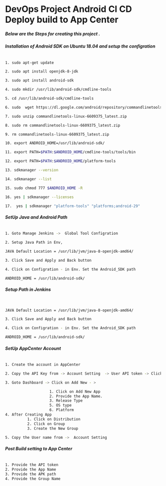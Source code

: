 
# DevOps Project Android CI CD Deploy build to App Center

##### Below are the Steps for creating this project .

##### Installation of Android SDK on Ubuntu 18.04 and setup the configration 

```sh

1. sudo apt-get update

2. sudo apt install openjdk-8-jdk

3. sudo apt install android-sdk

4. sudo mkdir /usr/lib/android-sdk/cmdline-tools

5. cd /usr/lib/android-sdk/cmdline-tools

6. sudo  wget https://dl.google.com/android/repository/commandlinetools-linux-11076708_latest.zip

7. sudo unzip commandlinetools-linux-6609375_latest.zip 

8. sudo rm commandlinetools-linux-6609375_latest.zip  

9. rm commandlinetools-linux-6609375_latest.zip 

10. export ANDROID_HOME=/usr/lib/android-sdk/

11. export PATH=$PATH:$ANDROID_HOME/cmdline-tools/tools/bin

12. export PATH=$PATH:$ANDROID_HOME/platform-tools

13. sdkmanager --version

14. sdkmanager --list

15. sudo chmod 777 $ANDROID_HOME -R

16. yes | sdkmanager --licenses

17.  yes | sdkmanager "platform-tools" "platforms;android-29"

```


##### SetUp Java and Android Path 

```sh

1. Goto Manage Jenkins ->  Global Tool Configration 

2. Setup Java Path in Env, 

JAVA Default Location = /usr/lib/jvm/java-8-openjdk-amd64/

3. Click Save and Apply and Back button 

4. Click on Configration - in Env. Set the Android_SDK path  

ANDROID_HOME = /usr/lib/android-sdk/


```


##### Setup Path in Jenkins


```sh


JAVA Default Location = /usr/lib/jvm/java-8-openjdk-amd64/

3. Click Save and Apply and Back button 

4. Click on Configration - in Env. Set the Android_SDK path  

ANDROID_HOME = /usr/lib/android-sdk/


```

##### SetUp AppCenter Account 

```sh

1. Create the account in AppCenter 

2. Copy the API Key from -> Account Setting  -> User API token -> Click on New API -> Provide the name and Allow all the access and copy the token

3. Goto Dashboard -> Click on Add New - >

                    1. Click on Add New App
                    2. Provide the App Name.
                    3. Release Type 
                    5. OS type 
                    6. Platform 
4. After Creating App 
          1. Click on Distribution 
          2. Click on Group 
          3. Create the New Group

5. Copy the User name from ->  Account Setting 

```

##### Post Build setting to App Center 

```sh

1. Provide the API token 
2. Provide the App Name 
3. Provide the APK path 
4. Provide the Group Name 
```
